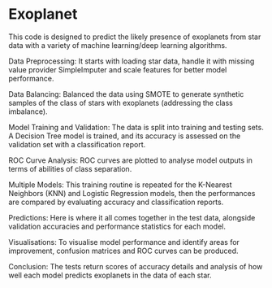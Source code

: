 # Exoplanet

This code is designed to predict the likely presence of exoplanets from star data with a variety of machine learning/deep learning algorithms.

Data Preprocessing: It starts with loading star data, handle it with missing value provider SimpleImputer and scale features for better model performance.

Data Balancing: Balanced the data using SMOTE to generate synthetic samples of the class of stars with exoplanets (addressing the class imbalance).

Model Training and Validation: The data is split into training and testing sets. A Decision Tree model is trained, and its accuracy is assessed on the validation set with a classification report.

ROC Curve Analysis: ROC curves are plotted to analyse model outputs in terms of abilities of class separation.

Multiple Models: This training routine is repeated for the K-Nearest Neighbors (KNN) and Logistic Regression models, then the performances are compared by evaluating accuracy and classification reports. 

Predictions: Here is where it all comes together in the test data, alongside validation accuracies and performance statistics for each model.

Visualisations: To visualise model performance and identify areas for improvement, confusion matrices and ROC curves can be produced.

Conclusion: The tests return scores of accuracy details and analysis of how well each model predicts exoplanets in the data of each star.
